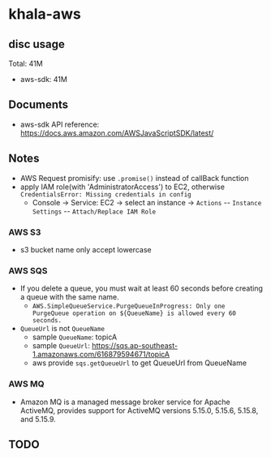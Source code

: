 # khala-aws

## disc usage
Total: 41M
- aws-sdk:  41M

## Documents
- aws-sdk API reference: https://docs.aws.amazon.com/AWSJavaScriptSDK/latest/

## Notes
- AWS Request promisify: use `.promise()` instead of callBack function
- apply IAM role(with 'AdministratorAccess') to EC2, otherwise `CredentialsError: Missing credentials in config`
    - Console -> Service: EC2 -> select an instance -> `Actions` -- `Instance Settings` -- `Attach/Replace IAM Role`

### AWS S3
- s3 bucket name only accept lowercase

### AWS SQS
- If you delete a queue, you must wait at least 60 seconds before creating a queue with the same name.
    - `AWS.SimpleQueueService.PurgeQueueInProgress: Only one PurgeQueue operation on ${QueueName} is allowed every 60 seconds.`
- `QueueUrl` is not `QueueName`
    - sample `QueueName`: topicA
    - sample `QueueUrl`: https://sqs.ap-southeast-1.amazonaws.com/616879594671/topicA
    - aws provide `sqs.getQueueUrl` to get QueueUrl from QueueName  

### AWS MQ
- Amazon MQ is a managed message broker service for Apache ActiveMQ, provides support for ActiveMQ versions 5.15.0, 5.15.6, 5.15.8, and 5.15.9.

## TODO
